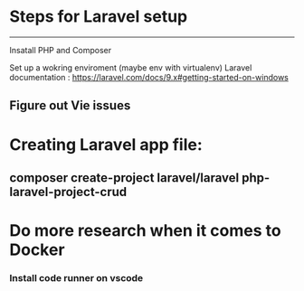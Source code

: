 # Steps for Laravel setup

***
Insatall PHP and Composer

Set up a wokring enviroment (maybe env with virtualenv)
Laravel documentation : https://laravel.com/docs/9.x#getting-started-on-windows

## Figure out Vie issues
# Creating Laravel app file: 
## composer create-project laravel/laravel php-laravel-project-crud

# Do more research when it comes to Docker
### Install code runner on vscode